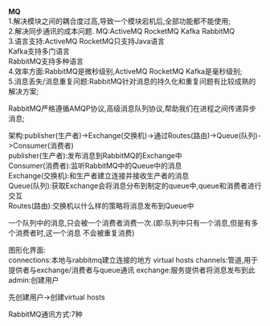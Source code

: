 
**MQ**  
1.解决模块之间的耦合度过高,导致一个模块宕机后,全部功能都不能使用;  
2.解决同步通讯的成本问题.
MQ:ActiveMQ  RocketMQ  Kafka  RabbitMQ  
3.语言支持:ActiveMQ  RocketMQ只支持Java语言  
Kafka支持多门语言  
RabbitMQ支持多种语言  
4.效率方面:RabbitMQ是微秒级别,ActiveMQ  RocketMQ  Kafka是毫秒级别;  
5.消息丢失/消息重复问题:RabbitMQ针对消息的持久化和重复问题有比较成熟的解决方案;  

RabbitMQ严格遵循AMQP协议,高级消息队列协议,帮助我们在进程之间传递异步消息;  

架构:publisher(生产者)->Exchange(交换机)->通过Routes(路由)->Queue(队列)->Consumer(消费者)  
publisher(生产者):发布消息到RabbitMQ的Exchange中  
Consumer(消费者):监听RabbitMQ中的Queue中的消息  
Exchange(交换机):和生产者建立连接并接收生产者的消息  
Queue(队列):获取Exchange会将消息分布到制定的queue中,queue和消费者进行交互  
Routes(路由):交换机以什么样的策略将消息发布到Queue中  

一个队列中的消息,只会被一个消费者消费一次.(即:队列中只有一个消息,但是有多个消费者时,这一个消息
不会被重复消费)  

图形化界面:  
connections:本地与rabbitmq建立连接的地方   virtual hosts
channels:管道,用于提供者与exchange/消费者与queue通讯
exchange:服务提供者将消息发布到此
admin:创建用户

先创建用户->创建virtual hosts


RabbitMQ通讯方式:7种